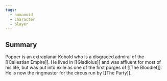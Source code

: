 ```yaml
---
tags:
  - humanoid
  - character
  - player
---
```

## Summary

Popper is an extraplanar Kobold who is a disgraced admiral of the [[Callestian Empire]]. He lived in [[Gladiolus]] and was affluent for most of his life, but was put into exile as one of the first purges of [[The Bloodlet]]. He is now the ringmaster for the circus run by [[The Party]]. 